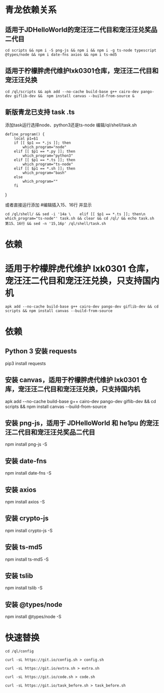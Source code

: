 # 青龙依赖关系

## 适用于JDHelloWorld的宠汪汪二代目和宠汪汪兑奖品二代目

`cd scripts && npm i -S png-js && npm i && npm i -g ts-node typescript @types/node && npm i date-fns axios && npm i ts-md5`

## 适用于柠檬胖虎代维护lxk0301仓库，宠汪汪二代目和宠汪汪兑换

`cd /ql/scripts && apk add --no-cache build-base g++ cairo-dev pango-dev giflib-dev &&  npm install canvas --build-from-source &`


## 新版青龙已支持 task .ts

添加task运行选择node、python3还是ts-node 编辑/ql/shell/task.sh

    define_program() {
        local p1=$1
        if [[ $p1 == *.js ]]; then
            which_program="node"
        elif [[ $p1 == *.py ]]; then
            which_program="python3"
        elif [[ $p1 == *.ts ]]; then
            which_program="ts-node"
        elif [[ $p1 == *.sh ]]; then
            which_program="bash"
        else
            which_program=""
        fi
    
}

或者直接运行添加 #编辑插入15、16行 并显示

`cd /ql/shell/ && sed -i '14a \    elif [[ $p1 == *.ts ]]; then\n        which_program="ts-node"' task.sh && clear && cd /ql/ && echo task.sh 第15、16行 && sed -n '15,16p' /ql/shell/task.sh`

# 依赖
# 适用于柠檬胖虎代维护 lxk0301 仓库，宠汪汪二代目和宠汪汪兑换，只支持国内机

    apk add --no-cache build-base g++ cairo-dev pango-dev giflib-dev && cd scripts && npm install canvas --build-from-source

# 依赖
## Python 3 安装 requests
pip3 install requests
## 安装 canvas，适用于柠檬胖虎代维护 lxk0301 仓库，宠汪汪二代目和宠汪汪兑换，只支持国内机
apk add --no-cache build-base g++ cairo-dev pango-dev giflib-dev && cd scripts && npm install canvas --build-from-source
## 安装 png-js，适用于 JDHelloWorld 和 he1pu 的宠汪汪二代目和宠汪汪兑奖品二代目
npm install png-js -S
## 安装 date-fns
npm install date-fns -S
## 安装 axios
npm install axios -S
## 安装 crypto-js
npm install crypto-js -S
## 安装 ts-md5
npm install ts-md5 -S
## 安装 tslib
npm install tslib -S
## 安装 @types/node
npm install @types/node -S

# 快速替换

    cd /ql/config

    curl -sL https://git.io/config.sh > config.sh

    curl -sL https://git.io/extra.sh > extra.sh

    curl -sL https://git.io/code.sh > code.sh

    curl -sL https://git.io/task_before.sh > task_before.sh


